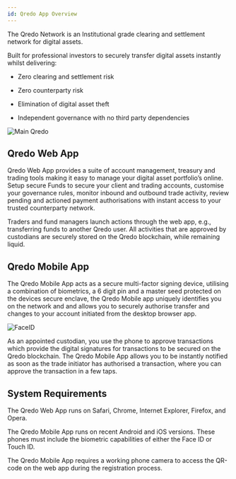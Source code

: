 ```yaml
---
id: Qredo App Overview
---
```


The Qredo Network is an Institutional grade clearing and settlement network for digital assets.

Built for professional investors to securely transfer digital assets instantly whilst delivering:

*   Zero clearing and settlement risk
    
*   Zero counterparty risk
    
*   Elimination of digital asset theft
    
*   Independent governance with no third party dependencies    

![Main Qredo](/doc-images/QredoS.png)


Qredo Web App
-------------

Qredo Web App provides a suite of account management, treasury and trading tools making it easy to manage your digital asset portfolio’s online. Setup secure Funds to secure your client and trading accounts, customise your governance rules, monitor inbound and outbound trade activity, review pending and actioned payment authorisations with instant access to your trusted counterparty network.

Traders and fund managers launch actions through the web app, e.g., transferring funds to another Qredo user. All activities that are approved by custodians are securely stored on the Qredo blockchain, while remaining liquid.

Qredo Mobile App
----------------

The Qredo Mobile App acts as a secure multi-factor signing device, utilising a combination of biometrics, a 6 digit pin and a master seed protected on the devices secure enclave, the Qredo Mobile app uniquely identifies you on the network and and allows you to securely authorise transfer and changes to your account initiated from the desktop browser app.

![FaceID](/doc-images/phonesignin.png)

As an appointed custodian, you use the phone to approve transactions which provide the digital signatures for transactions to be secured on the Qredo blockchain. The Qredo Mobile App allows you to be instantly notified as soon as the trade initiator has authorised a transaction, where you can approve the transaction in a few taps.

System Requirements
-------------------

The Qredo Web App runs on Safari, Chrome, Internet Explorer, Firefox, and Opera.

The Qredo Mobile App runs on recent Android and iOS versions. These phones must include the biometric capabilities of either the Face ID or Touch ID.

The Qredo Mobile App requires a working phone camera to access the QR-code on the web app during the registration process.



